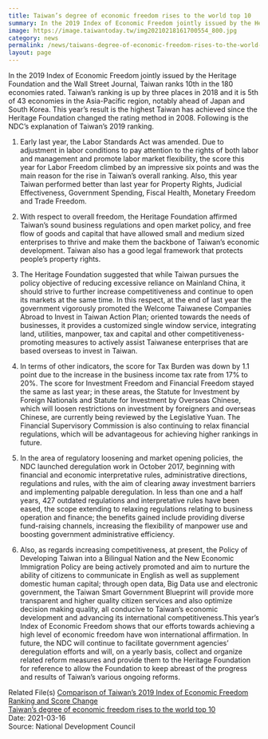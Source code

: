 ```yaml
---
title: Taiwan’s degree of economic freedom rises to the world top 10
summary: In the 2019 Index of Economic Freedom jointly issued by the Heritage Foundation and the Wall Street Journal, Taiwan ranks 10th in the 180 economies rated. 
image: https://image.taiwantoday.tw/img20210218161700554_800.jpg
category: news
permalink: /news/taiwans-degree-of-economic-freedom-rises-to-the-world-top-10/
layout: page
---
```


In the 2019 Index of Economic Freedom jointly issued by the Heritage Foundation and the Wall Street Journal, Taiwan ranks 10th in the 180 economies rated. Taiwan’s ranking is up by three places in 2018 and it is 5th of 43 economies in the Asia-Pacific region, notably ahead of Japan and South Korea. This year’s result is the highest Taiwan has achieved since the Heritage Foundation changed the rating method in 2008. Following is the NDC’s explanation of Taiwan’s 2019 ranking.

1. Early last year, the Labor Standards Act was amended. Due to adjustment in labor conditions to pay attention to the rights of both labor and management and promote labor market flexibility, the score this year for Labor Freedom climbed by an impressive six points and was the main reason for the rise in Taiwan’s overall ranking. Also, this year Taiwan performed better than last year for Property Rights, Judicial Effectiveness, Government Spending, Fiscal Health, Monetary Freedom and Trade Freedom.

2. With respect to overall freedom, the Heritage Foundation affirmed Taiwan’s sound business regulations and open market policy, and free flow of goods and capital that have allowed small and medium sized enterprises to thrive and make them the backbone of Taiwan’s economic development. Taiwan also has a good legal framework that protects people’s property rights.

3. The Heritage Foundation suggested that while Taiwan pursues the policy objective of reducing excessive reliance on Mainland China, it should strive to further increase competitiveness and continue to open its markets at the same time. In this respect, at the end of last year the government vigorously promoted the Welcome Taiwanese Companies Abroad to Invest in Taiwan Action Plan; oriented towards the needs of businesses, it provides a customized single window service, integrating land, utilities, manpower, tax and capital and other competitiveness-promoting measures to actively assist Taiwanese enterprises that are based overseas to invest in Taiwan.

4. In terms of other indicators, the score for Tax Burden was down by 1.1 point due to the increase in the business income tax rate from 17% to 20%. The score for Investment Freedom and Financial Freedom stayed the same as last year; in these areas, the Statute for Investment by Foreign Nationals and Statute for Investment by Overseas Chinese, which will loosen restrictions on investment by foreigners and overseas Chinese, are currently being reviewed by the Legislative Yuan. The Financial Supervisory Commission is also continuing to relax financial regulations, which will be advantageous for achieving higher rankings in future.

5. In the area of regulatory loosening and market opening policies, the NDC launched deregulation work in October 2017, beginning with financial and economic interpretative rules, administrative directions, regulations and rules, with the aim of clearing away investment barriers and implementing palpable deregulation. In less than one and a half years, 427 outdated regulations and interpretative rules have been eased, the scope extending to relaxing regulations relating to business operation and finance; the benefits gained include providing diverse fund-raising channels, increasing the flexibility of manpower use and boosting government administrative efficiency.

6. Also, as regards increasing competitiveness, at present, the Policy of Developing Taiwan into a Bilingual Nation and the New Economic Immigration Policy are being actively promoted and aim to nurture the ability of citizens to communicate in English as well as supplement domestic human capital; through open data, Big Data use and electronic government, the Taiwan Smart Government Blueprint will provide more transparent and higher quality citizen services and also optimize decision making quality, all conducive to Taiwan’s economic development and advancing its international competitiveness.This year’s Index of Economic Freedom shows that our efforts towards achieving a high level of economic freedom have won international affirmation. In future, the NDC will continue to facilitate government agencies’ deregulation efforts and will, on a yearly basis, collect and organize related reform measures and provide them to the Heritage Foundation for reference to allow the Foundation to keep abreast of the progress and results of Taiwan’s various ongoing reforms.

Related File(s)
<a href="https://ws.ndc.gov.tw/Download.ashx?u=LzAwMS9hZG1pbmlzdHJhdG9yLzExL3JlbGZpbGUvNjQwOC8zMjE5OS80NGE1OTEyOS0xNzQ4LTQ5ZGYtYWI2ZS1hZjg1N2ZiNTExODYucGRm&n=Q29tcGFyaXNvbiBvZiBUYWl3YW7igJlzIDIwMTkgSW5kZXggb2YgRWNvbm9taWMgRnJlZWRvbSBSYW5raW5nIGFuZCBTY29yZSBDaGFuZ2UucGRm&icon=..pdf">Comparison of Taiwan’s 2019 Index of Economic Freedom Ranking and Score Change</a>
<br/>
<a href="https://ws.ndc.gov.tw/Download.ashx?u=LzAwMS9hZG1pbmlzdHJhdG9yLzExL3JlbGZpbGUvNjQwOC8zMjE5OS8xMmM0ZmQ2My1jNzI0LTRiYTEtODRhYS00OGY4YmMzMzJkOTMucGRm&n=VGFpd2Fu4oCZcyBkZWdyZWUgb2YgZWNvbm9taWMgZnJlZWRvbSByaXNlcyB0byB0aGUgd29ybGQgdG9wIDEwLnBkZg%3d%3d&icon=..pdf">Taiwan’s degree of economic freedom rises to the world top 10</a>
<br/>
Date: 2021-03-16
<br/>
Source: National Development Council
